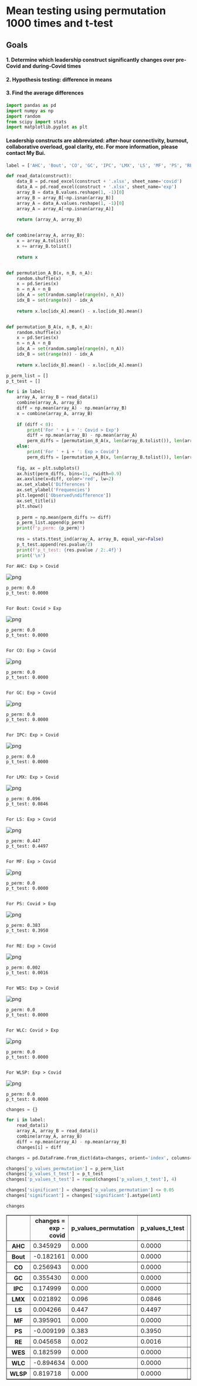 # Mean testing using permutation 1000 times and t-test

## Goals
#### 1. Determine which leadership construct significantly changes over pre-Covid and during-Covid times
#### 2. Hypothesis testing: difference in means
#### 3. Find the average differences


```python
import pandas as pd
import numpy as np
import random
from scipy import stats
import matplotlib.pyplot as plt
```

#### Leadership constructs are abbreviated: after-hour connectivity, burnout, collaborative overload, goal clarity, etc. For more information, please contact My Bui.


```python
label = ['AHC', 'Bout', 'CO', 'GC', 'IPC', 'LMX', 'LS', 'MF', 'PS', 'RE', 'WES', 'WLC', 'WLSP']
```


```python
def read_data(construct):
    data_B = pd.read_excel(construct + '.xlsx', sheet_name='covid')
    data_A = pd.read_excel(construct + '.xlsx', sheet_name='exp')
    array_B = data_B.values.reshape(1, -1)[0]
    array_B = array_B[~np.isnan(array_B)]
    array_A = data_A.values.reshape(1, -1)[0]
    array_A = array_A[~np.isnan(array_A)]
    
    return (array_A, array_B)


def combine(array_A, array_B):
    x = array_A.tolist()
    x += array_B.tolist()
    
    return x


def permutation_A_B(x, n_B, n_A):
    random.shuffle(x)
    x = pd.Series(x)
    n = n_A + n_B
    idx_A = set(random.sample(range(n), n_A))
    idx_B = set(range(n)) - idx_A
    
    return x.loc[idx_A].mean() - x.loc[idx_B].mean()


def permutation_B_A(x, n_B, n_A):
    random.shuffle(x)
    x = pd.Series(x)
    n = n_A + n_B
    idx_A = set(random.sample(range(n), n_A))
    idx_B = set(range(n)) - idx_A
    
    return x.loc[idx_B].mean() - x.loc[idx_A].mean()
```


```python
p_perm_list = []
p_t_test = []

for i in label:
    array_A, array_B = read_data(i)
    combine(array_A, array_B)
    diff = np.mean(array_A) - np.mean(array_B)
    x = combine(array_A, array_B)
    
    if (diff < 0):
        print('For ' + i + ': Covid > Exp')
        diff = np.mean(array_B) - np.mean(array_A)
        perm_diffs = [permutation_B_A(x, len(array_B.tolist()), len(array_A.tolist())) for _ in range(1000)]
    else:
        print('For ' + i + ': Exp > Covid')
        perm_diffs = [permutation_A_B(x, len(array_B.tolist()), len(array_A.tolist())) for _ in range(1000)]
        
    fig, ax = plt.subplots()
    ax.hist(perm_diffs, bins=11, rwidth=0.9)
    ax.axvline(x=diff, color='red', lw=2)
    ax.set_xlabel('Differences')
    ax.set_ylabel('Frequencies')
    plt.legend(['Observed\ndifference'])
    ax.set_title(i)
    plt.show()
    
    p_perm = np.mean(perm_diffs >= diff)
    p_perm_list.append(p_perm)
    print(f'p_perm: {p_perm}')
    
    res = stats.ttest_ind(array_A, array_B, equal_var=False)
    p_t_test.append(res.pvalue/2)
    print(f'p_t_test: {res.pvalue / 2:.4f}')
    print('\n')
```

    For AHC: Exp > Covid



![png](output_5_1.png)


    p_perm: 0.0
    p_t_test: 0.0000
    
    
    For Bout: Covid > Exp



![png](output_5_3.png)


    p_perm: 0.0
    p_t_test: 0.0000
    
    
    For CO: Exp > Covid



![png](output_5_5.png)


    p_perm: 0.0
    p_t_test: 0.0000
    
    
    For GC: Exp > Covid



![png](output_5_7.png)


    p_perm: 0.0
    p_t_test: 0.0000
    
    
    For IPC: Exp > Covid



![png](output_5_9.png)


    p_perm: 0.0
    p_t_test: 0.0000
    
    
    For LMX: Exp > Covid



![png](output_5_11.png)


    p_perm: 0.096
    p_t_test: 0.0846
    
    
    For LS: Exp > Covid



![png](output_5_13.png)


    p_perm: 0.447
    p_t_test: 0.4497
    
    
    For MF: Exp > Covid



![png](output_5_15.png)


    p_perm: 0.0
    p_t_test: 0.0000
    
    
    For PS: Covid > Exp



![png](output_5_17.png)


    p_perm: 0.383
    p_t_test: 0.3950
    
    
    For RE: Exp > Covid



![png](output_5_19.png)


    p_perm: 0.002
    p_t_test: 0.0016
    
    
    For WES: Exp > Covid



![png](output_5_21.png)


    p_perm: 0.0
    p_t_test: 0.0000
    
    
    For WLC: Covid > Exp



![png](output_5_23.png)


    p_perm: 0.0
    p_t_test: 0.0000
    
    
    For WLSP: Exp > Covid



![png](output_5_25.png)


    p_perm: 0.0
    p_t_test: 0.0000
    
    



```python
changes = {}

for i in label:
    read_data(i)
    array_A, array_B = read_data(i)
    combine(array_A, array_B)
    diff = np.mean(array_A) - np.mean(array_B)
    changes[i] = diff
```


```python
changes = pd.DataFrame.from_dict(data=changes, orient='index', columns=['changes = exp - covid'])
```


```python
changes['p_values_permutation'] = p_perm_list
changes['p_values_t_test'] = p_t_test
changes['p_values_t_test'] = round(changes['p_values_t_test'], 4)
```


```python
changes['significant'] = changes['p_values_permutation'] <= 0.05
changes['significant'] = changes['significant'].astype(int)
```


```python
changes
```




<div>
<style scoped>
    .dataframe tbody tr th:only-of-type {
        vertical-align: middle;
    }

    .dataframe tbody tr th {
        vertical-align: top;
    }

    .dataframe thead th {
        text-align: right;
    }
</style>
<table border="1" class="dataframe">
  <thead>
    <tr style="text-align: right;">
      <th></th>
      <th>changes = exp - covid</th>
      <th>p_values_permutation</th>
      <th>p_values_t_test</th>
      <th>significant</th>
    </tr>
  </thead>
  <tbody>
    <tr>
      <th>AHC</th>
      <td>0.345929</td>
      <td>0.000</td>
      <td>0.0000</td>
      <td>1</td>
    </tr>
    <tr>
      <th>Bout</th>
      <td>-0.182161</td>
      <td>0.000</td>
      <td>0.0000</td>
      <td>1</td>
    </tr>
    <tr>
      <th>CO</th>
      <td>0.256943</td>
      <td>0.000</td>
      <td>0.0000</td>
      <td>1</td>
    </tr>
    <tr>
      <th>GC</th>
      <td>0.355430</td>
      <td>0.000</td>
      <td>0.0000</td>
      <td>1</td>
    </tr>
    <tr>
      <th>IPC</th>
      <td>0.174999</td>
      <td>0.000</td>
      <td>0.0000</td>
      <td>1</td>
    </tr>
    <tr>
      <th>LMX</th>
      <td>0.021892</td>
      <td>0.096</td>
      <td>0.0846</td>
      <td>0</td>
    </tr>
    <tr>
      <th>LS</th>
      <td>0.004266</td>
      <td>0.447</td>
      <td>0.4497</td>
      <td>0</td>
    </tr>
    <tr>
      <th>MF</th>
      <td>0.395901</td>
      <td>0.000</td>
      <td>0.0000</td>
      <td>1</td>
    </tr>
    <tr>
      <th>PS</th>
      <td>-0.009199</td>
      <td>0.383</td>
      <td>0.3950</td>
      <td>0</td>
    </tr>
    <tr>
      <th>RE</th>
      <td>0.045658</td>
      <td>0.002</td>
      <td>0.0016</td>
      <td>1</td>
    </tr>
    <tr>
      <th>WES</th>
      <td>0.182599</td>
      <td>0.000</td>
      <td>0.0000</td>
      <td>1</td>
    </tr>
    <tr>
      <th>WLC</th>
      <td>-0.894634</td>
      <td>0.000</td>
      <td>0.0000</td>
      <td>1</td>
    </tr>
    <tr>
      <th>WLSP</th>
      <td>0.819718</td>
      <td>0.000</td>
      <td>0.0000</td>
      <td>1</td>
    </tr>
  </tbody>
</table>
</div>


